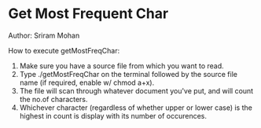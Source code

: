 # Get Most Frequent Char

Author: Sriram Mohan

How to execute getMostFreqChar:
  1.  Make sure you have a source file from which you want to read.
  2.	Type ./getMostFreqChar on the terminal followed by the source file name (if required, enable w/ chmod a+x).
  3.	The file will scan through whatever document you've put, and will count the no.of characters.
  4.	Whichever character (regardless of whether upper or lower case) is the highest in count is display with its number of occurences.
